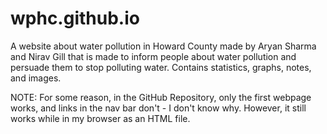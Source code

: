# wphc.github.io
A website about water pollution in Howard County made by Aryan Sharma and Nirav Gill that is made to inform people about water pollution and persuade them to stop polluting water. Contains statistics, graphs, notes, and images.

NOTE: For some reason, in the GitHub Repository, only the first webpage works, and links in the nav bar don't - I don't know why. However, it still works while in my browser as an HTML file.
